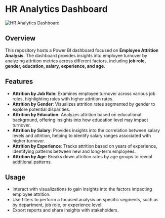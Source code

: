 # HR Analytics Dashboard

![HR Analytics Dashboard]([https://github.com/JoyBiswasgithub/Company-Attrition-Analytics/blob/main/file%20(1).pdf](https://github.com/JoyBiswasgithub/Company-Attrition-Analytics/blob/main/Screenshot%202024-11-10%20161905.png)) 

## Overview

This repository hosts a Power BI dashboard focused on **Employee Attrition Analysis**. The dashboard provides insights into employee turnover by analyzing attrition metrics across different factors, including **job role, gender, education, salary, experience, and age**.

## Features

- **Attrition by Job Role**: Examines employee turnover across various job roles, highlighting roles with higher attrition rates.
- **Attrition by Gender**: Visualizes attrition rates segmented by gender to explore potential disparities.
- **Attrition by Education**: Analyzes attrition based on educational background, offering insights into how education level may impact turnover.
- **Attrition by Salary**: Provides insights into the correlation between salary levels and attrition, helping to identify salary ranges associated with higher turnover.
- **Attrition by Experience**: Tracks attrition based on years of experience, identifying patterns between new and long-term employees.
- **Attrition by Age**: Breaks down attrition rates by age groups to reveal additional patterns.

## Usage

- Interact with visualizations to gain insights into the factors impacting employee attrition.
- Use filters to perform a focused analysis on specific segments, such as by department, job role, or experience level.
- Export reports and share insights with stakeholders.
